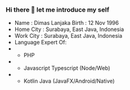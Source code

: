 ### Hi there 👋 let me introduce my self
- Name : Dimas Lanjaka Birth : 12 Nov 1996 
- Home City : Surabaya, East Java, Indonesia 
- Work City : Surabaya, East Java, Indonesia
- Language Expert Of:
- - PHP
- - Javascript Typescript (Node/Web)
- - Kotlin Java (JavaFX/Android/Native)
<!--
**dimaslanjaka/dimaslanjaka** is a ✨ _special_ ✨ repository because its `README.md` (this file) appears on your GitHub profile.

Here are some ideas to get you started:

- 🔭 I’m currently working on ...
- 🌱 I’m currently learning ...
- 👯 I’m looking to collaborate on ...
- 🤔 I’m looking for help with ...
- 💬 Ask me about ...
- 📫 How to reach me: ...
- 😄 Pronouns: ...
- ⚡ Fun fact: ...
-->
